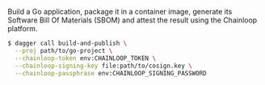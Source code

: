 
Build a Go application, package it in a container image, generate its Software Bill Of Materials (SBOM) and attest the result using the Chainloop platform.

```sh
$ dagger call build-and-publish \
  --proj path/to/go-project \
  --chainloop-token env:CHAINLOOP_TOKEN \
  --chainloop-signing-key file:path/to/cosign.key \
  --chainloop-passphrase env:CHAINLOOP_SIGNING_PASSWORD
```